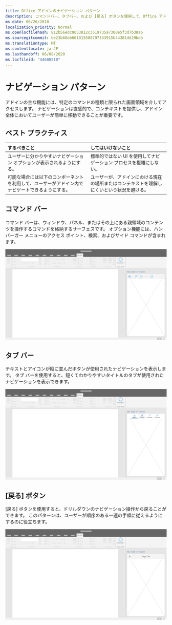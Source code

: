 ```yaml
---
title: Office アドインのナビゲーション パターン
description: コマンドバー、タブバー、および [戻る] ボタンを使用して、Office アドインのナビゲーションを設計するためのベストプラクティスについて説明します。
ms.date: 06/26/2018
localization_priority: Normal
ms.openlocfilehash: 812b56edc0653812c3519735a7300e5f3d7b38a6
ms.sourcegitcommit: be23b68eb661015508797333915b44381dd29bdb
ms.translationtype: MT
ms.contentlocale: ja-JP
ms.lasthandoff: 06/08/2020
ms.locfileid: "44608510"
---
```

# <a name="navigation-patterns"></a>ナビゲーション パターン

アドインの主な機能には、特定のコマンドの種類と限られた画面領域を介してアクセスします。 ナビゲーションは直感的で、コンテキストを提供し、アドイン全体においてユーザーが簡単に移動できることが重要です。

## <a name="best-practices"></a>ベスト プラクティス

| するべきこと    | してはいけないこと |
| :---- | :---- |
| ユーザーに分かりやすいナビゲーション オプションが表示されるようにする。 | 標準的ではない UI を使用してナビゲーション プロセスを複雑にしない。
| 可能な場合には以下のコンポーネントを利用して、ユーザーがアドイン内でナビゲートできるようにする。 | ユーザーが、アドインにおける現在の場所またはコンテキストを理解しにくいという状況を避ける。



## <a name="command-bar"></a>コマンド バー

コマンド バーは、ウィンドウ、パネル、またはその上にある親領域のコンテンツを操作するコマンドを格納するサーフェスです。 オプション機能には、ハンバーガー メニューのアクセス ポイント、検索、およびサイド コマンドが含まれます。

![コマンド - デスクトップ作業ウィンドウの仕様](../images/add-in-command-bar.png)



## <a name="tab-bar"></a>タブ バー

テキストとアイコンが縦に並んだボタンが使用されたナビゲーションを表示します。 タブ バーを使用すると、短くてわかりやすいタイトルのタブが使用されたナビゲーションを表示できます。

![タブ バー - デスクトップ作業ウィンドウの仕様](../images/add-in-tab-bar.png)


## <a name="back-button"></a>[戻る] ボタン

[戻る] ボタンを使用すると、ドリルダウンのナビゲーション操作から戻ることができます。 このパターンは、ユーザーが順序のある一連の手順に従えるようにするのに役立ちます。  

![[戻る] ボタン - デスクトップ作業ウィンドウの仕様](../images/add-in-back-button.png)
